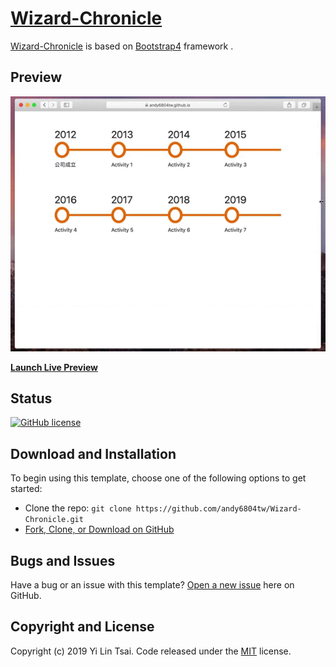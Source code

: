 # [Wizard-Chronicle](https://github.com/andy6804tw/Wizard-Chronicle)

[Wizard-Chronicle](https://github.com/andy6804tw/Wizard-Chronicle) is based on [Bootstrap4](http://startbootstrap.com/) framework .

## Preview

[![Wizard-Chronicle](/screenshot/demo.gif)](https://andy6804tw.github.io/Wizard-Chronicle/)

**[Launch Live Preview](https://andy6804tw.github.io/Wizard-Chronicle/)**

## Status

[![GitHub license](https://img.shields.io/badge/license-MIT-blue.svg)](https://github.com/andy6804tw/Wizard-Chronicle/blob/master/LICENSE)

## Download and Installation

To begin using this template, choose one of the following options to get started:

-   Clone the repo: `git clone https://github.com/andy6804tw/Wizard-Chronicle.git`
-   [Fork, Clone, or Download on GitHub](https://github.com/andy6804tw/Wizard-Chronicle)

## Bugs and Issues

Have a bug or an issue with this template? [Open a new issue](https://github.com/andy6804tw/Wizard-Chronicle/issues) here on GitHub.

## Copyright and License

Copyright (c) 2019 Yi Lin Tsai. Code released under the [MIT](https://github.com/andy6804tw/Wizard-Chronicle/blob/master/LICENSE) license.
